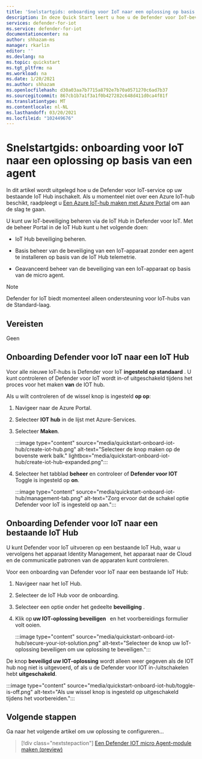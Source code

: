 ```yaml
---
title: 'Snelstartgids: onboarding voor IoT naar een oplossing op basis van een agent'
description: In deze Quick Start leert u hoe u de Defender voor IoT-beveiligings service in uw Azure-IoT Hub kunt voorbereiden en inschakelen.
services: defender-for-iot
ms.service: defender-for-iot
documentationcenter: na
author: shhazam-ms
manager: rkarlin
editor: ''
ms.devlang: na
ms.topic: quickstart
ms.tgt_pltfrm: na
ms.workload: na
ms.date: 1/20/2021
ms.author: shhazam
ms.openlocfilehash: d30a03aa7b7715a8792e7b70a0571270c6ad7b37
ms.sourcegitcommit: 867cb1b7a1f3a1f0b427282c648d411d0ca4f81f
ms.translationtype: MT
ms.contentlocale: nl-NL
ms.lasthandoff: 03/20/2021
ms.locfileid: "102449676"
---
```

# <a name="quickstart-onboard-defender-for-iot-to-an-agent-based-solution"></a>Snelstartgids: onboarding voor IoT naar een oplossing op basis van een agent

In dit artikel wordt uitgelegd hoe u de Defender voor IoT-service op uw bestaande IoT Hub inschakelt. Als u momenteel niet over een Azure IoT-hub beschikt, raadpleegt u [Een Azure IoT-hub maken met Azure Portal](../iot-hub/iot-hub-create-through-portal.md) om aan de slag te gaan.

U kunt uw IoT-beveiliging beheren via de IoT Hub in Defender voor IoT. Met de beheer Portal in de IoT Hub kunt u het volgende doen: 

- IoT Hub beveiliging beheren.

- Basis beheer van de beveiliging van een IoT-apparaat zonder een agent te installeren op basis van de IoT Hub telemetrie. 

- Geavanceerd beheer van de beveiliging van een IoT-apparaat op basis van de micro agent.

> [!NOTE]
> Defender for IoT biedt momenteel alleen ondersteuning voor IoT-hubs van de Standard-laag.

## <a name="prerequisites"></a>Vereisten

Geen

## <a name="onboard-defender-for-iot-to-an-iot-hub"></a>Onboarding Defender voor IoT naar een IoT Hub

Voor alle nieuwe IoT-hubs is Defender voor IoT **ingesteld op standaard** . U kunt controleren of Defender voor IoT wordt in-of uitgeschakeld tijdens het proces voor het maken **van** de IOT hub.

Als u wilt controleren of de wissel knop is ingesteld **op op**:

1. Navigeer naar de Azure Portal.

1. Selecteer **IOT hub** in de lijst met Azure-Services.

1. Selecteer **Maken**.

    :::image type="content" source="media/quickstart-onboard-iot-hub/create-iot-hub.png" alt-text="Selecteer de knop maken op de bovenste werk balk." lightbox="media/quickstart-onboard-iot-hub/create-iot-hub-expanded.png":::

1. Selecteer het tabblad **beheer** en controleer of **Defender voor IOT** Toggle is ingesteld op **on**.

    :::image type="content" source="media/quickstart-onboard-iot-hub/management-tab.png" alt-text="Zorg ervoor dat de schakel optie Defender voor IoT is ingesteld op aan.":::

## <a name="onboard-defender-for-iot-to-an-existing-iot-hub"></a>Onboarding Defender voor IoT naar een bestaande IoT Hub

U kunt Defender voor IoT uitvoeren op een bestaande IoT Hub, waar u vervolgens het apparaat Identity Management, het apparaat naar de Cloud en de communicatie patronen van de apparaten kunt controleren.

Voor een onboarding van Defender voor IoT naar een bestaande IoT Hub:

1. Navigeer naar het IoT Hub. 

1. Selecteer de IoT Hub voor de onboarding.

1. Selecteer een optie onder het gedeelte **beveiliging** .

1. Klik op **uw IOT-oplossing beveiligen**   en het voorbereidings formulier volt ooien. 

    :::image type="content" source="media/quickstart-onboard-iot-hub/secure-your-iot-solution.png" alt-text="Selecteer de knop uw IoT-oplossing beveiligen om uw oplossing te beveiligen.":::

De knop **beveiligd uw IOT-oplossing** wordt alleen weer gegeven als de IOT hub nog niet is uitgevoerd, of als u de Defender voor IOT in-/uitschakelen hebt **uitgeschakeld**.

:::image type="content" source="media/quickstart-onboard-iot-hub/toggle-is-off.png" alt-text="Als uw wissel knop is ingesteld op uitgeschakeld tijdens het voorbereiden.":::

## <a name="next-steps"></a>Volgende stappen

Ga naar het volgende artikel om uw oplossing te configureren...

> [!div class="nextstepaction"]
> [Een Defender IOT micro Agent-module maken (preview)](quickstart-create-micro-agent-module-twin.md)
